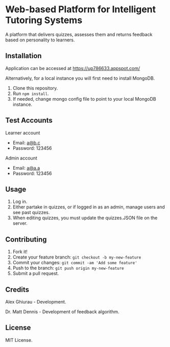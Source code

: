 # Web-based Platform for Intelligent Tutoring Systems

A platform that delivers quizzes, assesses them and returns feedback based on personality to learners.

## Installation

Application can be accessed at https://up786633.appspot.com/

Alternatively, for a local instance you will first need to install MongoDB.

1. Clone this repository.
2. Run `npm install`.
3. If needed, change mongo config file to point to your local MongoDB instance.

## Test Accounts
Learner account
* Email: a@b.c
* Password: 123456

Admin account
* Email: a@a.a
* Password: 123456

## Usage

1. Log in.
2. Either partake in quizzes, or if logged in as an admin, manage users and see past quizzes.
3. When editing quizzes, you must update the quizzes.JSON file on the server.

## Contributing

1. Fork it!
2. Create your feature branch: `git checkout -b my-new-feature`
3. Commit your changes: `git commit -am 'Add some feature'`
4. Push to the branch: `git push origin my-new-feature`
5. Submit a pull request.

## Credits

Alex Ghiurau - Development.

Dr. Matt Dennis - Development of feedback algorithm.

## License

MIT License.
